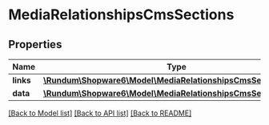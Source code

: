 # MediaRelationshipsCmsSections

## Properties
Name | Type | Description | Notes
------------ | ------------- | ------------- | -------------
**links** | [**\Rundum\Shopware6\Model\MediaRelationshipsCmsSectionsLinks**](MediaRelationshipsCmsSectionsLinks.md) |  | [optional] 
**data** | [**\Rundum\Shopware6\Model\MediaRelationshipsCmsSectionsData[]**](MediaRelationshipsCmsSectionsData.md) |  | [optional] 

[[Back to Model list]](../../README.md#documentation-for-models) [[Back to API list]](../../README.md#documentation-for-api-endpoints) [[Back to README]](../../README.md)

